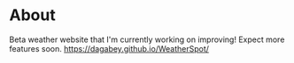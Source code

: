 # About

Beta weather website that I'm currently working on improving! Expect more features soon.
https://dagabey.github.io/WeatherSpot/
